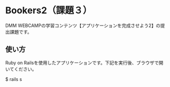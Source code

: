 # Bookers2（課題３）

DMM WEBCAMPの学習コンテンツ【アプリケーションを完成させよう2】の提出課題です。

## 使い方

Ruby on Railsを使用したアプリケーションです。下記を実行後、ブラウザで開いてください。

$ rails s
